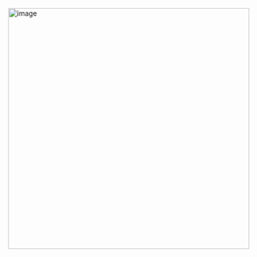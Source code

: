 <img width="489" alt="image" src="https://user-images.githubusercontent.com/36890395/180290225-8131ab87-e9ed-4d87-a6e4-3dec06359211.png">
